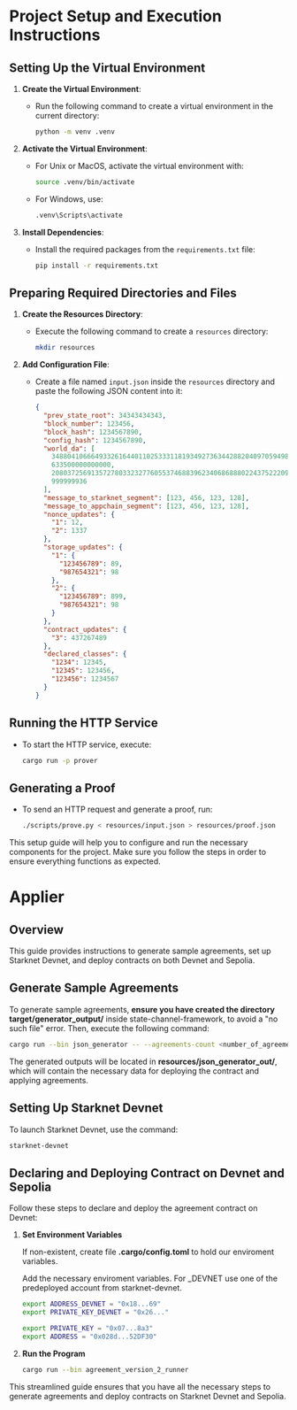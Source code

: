 # Project Setup and Execution Instructions

## Setting Up the Virtual Environment

1. **Create the Virtual Environment**:

   - Run the following command to create a virtual environment in the current directory:
     ```bash
     python -m venv .venv
     ```

2. **Activate the Virtual Environment**:

   - For Unix or MacOS, activate the virtual environment with:
     ```bash
     source .venv/bin/activate
     ```
   - For Windows, use:
     ```bash
     .venv\Scripts\activate
     ```

3. **Install Dependencies**:
   - Install the required packages from the `requirements.txt` file:
     ```bash
     pip install -r requirements.txt
     ```

## Preparing Required Directories and Files

1. **Create the Resources Directory**:

   - Execute the following command to create a `resources` directory:
     ```bash
     mkdir resources
     ```

2. **Add Configuration File**:
   - Create a file named `input.json` inside the `resources` directory and paste the following JSON content into it:
     ```json
     {
       "prev_state_root": 34343434343,
       "block_number": 123456,
       "block_hash": 1234567890,
       "config_hash": 1234567890,
       "world_da": [
         3488041066649332616440110253331181934927363442882040970594983370166361489161,
         633500000000000,
         2080372569135727803323277605537468839623406868880224375222092136867736091483,
         999999936
       ],
       "message_to_starknet_segment": [123, 456, 123, 128],
       "message_to_appchain_segment": [123, 456, 123, 128],
       "nonce_updates": {
         "1": 12,
         "2": 1337
       },
       "storage_updates": {
         "1": {
           "123456789": 89,
           "987654321": 98
         },
         "2": {
           "123456789": 899,
           "987654321": 98
         }
       },
       "contract_updates": {
         "3": 437267489
       },
       "declared_classes": {
         "1234": 12345,
         "12345": 123456,
         "123456": 1234567
       }
     }
     ```

## Running the HTTP Service

- To start the HTTP service, execute:
  ```bash
  cargo run -p prover
  ```

## Generating a Proof

- To send an HTTP request and generate a proof, run:
  ```bash
  ./scripts/prove.py < resources/input.json > resources/proof.json
  ```

This setup guide will help you to configure and run the necessary components for the project. Make sure you follow the steps in order to ensure everything functions as expected.

# Applier

## Overview

This guide provides instructions to generate sample agreements, set up Starknet Devnet, and deploy contracts on both Devnet and Sepolia.

## Generate Sample Agreements

To generate sample agreements, **ensure you have created the directory target/generator_output/** inside state-channel-framework, to avoid a "no such file" error. Then, execute the following command:

```bash
cargo run --bin json_generator -- --agreements-count <number_of_agreements>
```

The generated outputs will be located in **resources/json_generator_out/**, which will contain the necessary data for deploying the contract and applying agreements.

## Setting Up Starknet Devnet

To launch Starknet Devnet, use the command:

```bash
starknet-devnet
```

## Declaring and Deploying Contract on Devnet and Sepolia

Follow these steps to declare and deploy the agreement contract on Devnet:

1. **Set Environment Variables**
    
    If non-existent, create file **.cargo/config.toml** to hold our enviroment variables.

    Add the necessary enviroment variables. For _DEVNET use one of the predeployed account from starknet-devnet.
   ```bash
   export ADDRESS_DEVNET = "0x18...69"
   export PRIVATE_KEY_DEVNET = "0x26..."

   export PRIVATE_KEY = "0x07...8a3"
   export ADDRESS = "0x028d...52DF30"
   ```
   
2. **Run the Program**

   ```bash
   cargo run --bin agreement_version_2_runner
   ```

This streamlined guide ensures that you have all the necessary steps to generate agreements and deploy contracts on Starknet Devnet and Sepolia.